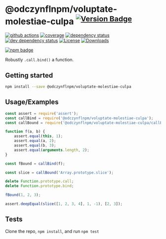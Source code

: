 # @odczynflnpm/voluptate-molestiae-culpa <sup>[![Version Badge][npm-version-svg]][package-url]</sup>

[![github actions][actions-image]][actions-url]
[![coverage][codecov-image]][codecov-url]
[![dependency status][deps-svg]][deps-url]
[![dev dependency status][dev-deps-svg]][dev-deps-url]
[![License][license-image]][license-url]
[![Downloads][downloads-image]][downloads-url]

[![npm badge][npm-badge-png]][package-url]

Robustly `.call.bind()` a function.

## Getting started

```sh
npm install --save @odczynflnpm/voluptate-molestiae-culpa
```

## Usage/Examples

```js
const assert = require('assert');
const callBind = require('@odczynflnpm/voluptate-molestiae-culpa');
const callBound = require('@odczynflnpm/voluptate-molestiae-culpa/callBound');

function f(a, b) {
	assert.equal(this, 1);
	assert.equal(a, 2);
	assert.equal(b, 3);
	assert.equal(arguments.length, 2);
}

const fBound = callBind(f);

const slice = callBound('Array.prototype.slice');

delete Function.prototype.call;
delete Function.prototype.bind;

fBound(1, 2, 3);

assert.deepEqual(slice([1, 2, 3, 4], 1, -1), [2, 3]);
```

## Tests

Clone the repo, `npm install`, and run `npm test`

[package-url]: https://npmjs.org/package/@odczynflnpm/voluptate-molestiae-culpa
[npm-version-svg]: https://versionbadg.es/ljharb/@odczynflnpm/voluptate-molestiae-culpa.svg
[deps-svg]: https://david-dm.org/ljharb/@odczynflnpm/voluptate-molestiae-culpa.svg
[deps-url]: https://david-dm.org/ljharb/@odczynflnpm/voluptate-molestiae-culpa
[dev-deps-svg]: https://david-dm.org/ljharb/@odczynflnpm/voluptate-molestiae-culpa/dev-status.svg
[dev-deps-url]: https://david-dm.org/ljharb/@odczynflnpm/voluptate-molestiae-culpa#info=devDependencies
[npm-badge-png]: https://nodei.co/npm/@odczynflnpm/voluptate-molestiae-culpa.png?downloads=true&stars=true
[license-image]: https://img.shields.io/npm/l/@odczynflnpm/voluptate-molestiae-culpa.svg
[license-url]: LICENSE
[downloads-image]: https://img.shields.io/npm/dm/@odczynflnpm/voluptate-molestiae-culpa.svg
[downloads-url]: https://npm-stat.com/charts.html?package=@odczynflnpm/voluptate-molestiae-culpa
[codecov-image]: https://codecov.io/gh/ljharb/@odczynflnpm/voluptate-molestiae-culpa/branch/main/graphs/badge.svg
[codecov-url]: https://app.codecov.io/gh/ljharb/@odczynflnpm/voluptate-molestiae-culpa/
[actions-image]: https://img.shields.io/endpoint?url=https://github-actions-badge-u3jn4tfpocch.runkit.sh/ljharb/@odczynflnpm/voluptate-molestiae-culpa
[actions-url]: https://github.com/odczynflnpm/voluptate-molestiae-culpa/actions
